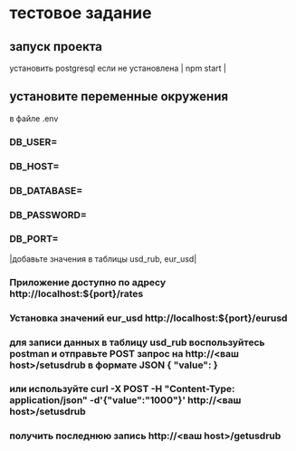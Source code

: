 # тестовое задание

## запуск проекта

установить postgresql если не установлена
| npm start |

## установите переменные окружения

в файле .env

### DB_USER=

### DB_HOST=

### DB_DATABASE=

### DB_PASSWORD=

### DB_PORT=

|добавьте значения в таблицы usd_rub, eur_usd|
### Приложение доступно по адресу http://localhost:${port}/rates
### Установка значений eur_usd http://localhost:${port}/eurusd
### для записи данных в таблицу usd_rub воспользуйтесь postman и отправьте POST запрос  на http://<ваш host>/setusdrub в формате JSON { "value": <number>}
### или используйте curl -X POST -H "Content-Type: application/json" -d'{"value":"1000"}' http://<ваш host>/setusdrub
### получить последнюю запись http://<ваш host>/getusdrub
